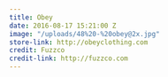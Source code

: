 ```yaml
---
title: Obey
date: 2016-08-17 15:21:00 Z
image: "/uploads/48%20-%20obey@2x.jpg"
store-link: http://obeyclothing.com
credit: Fuzzco
credit-link: http://fuzzco.com
---
```


